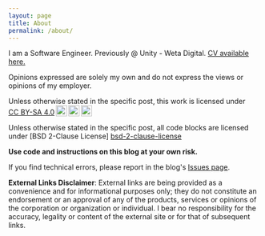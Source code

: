 ```yaml
---
layout: page
title: About
permalink: /about/
---
```


I am a Software Engineer. Previously @ Unity - Weta Digital. [CV available here.][cv-pdf]

Opinions expressed are solely my own and do not express the views or opinions of my employer.

 <p xmlns:cc="http://creativecommons.org/ns#" >Unless otherwise stated in the specific post, this work is licensed under <a href="http://creativecommons.org/licenses/by-sa/4.0/?ref=chooser-v1" target="_blank" rel="license noopener noreferrer" style="display:inline-block;">CC BY-SA 4.0<img style="height:22px!important;margin-left:3px;vertical-align:text-bottom;" src="https://mirrors.creativecommons.org/presskit/icons/cc.svg?ref=chooser-v1"><img style="height:22px!important;margin-left:3px;vertical-align:text-bottom;" src="https://mirrors.creativecommons.org/presskit/icons/by.svg?ref=chooser-v1"><img style="height:22px!important;margin-left:3px;vertical-align:text-bottom;" src="https://mirrors.creativecommons.org/presskit/icons/sa.svg?ref=chooser-v1"></a></p>

Unless otherwise stated in the specific post, all code blocks are licensed under [BSD 2-Clause License] [bsd-2-clause-license]

**Use code and instructions on this blog at your own risk.**

If you find technical errors, please report in the blog's [Issues page][report].

**External Links Disclaimer**: External links are being provided as a convenience and for informational purposes only; they do not constitute an endorsement or an approval of any of the products, services or opinions of the corporation or organization or individual. I bear no responsibility for the accuracy, legality or content of the external site or for that of subsequent links.

[cv-pdf]: http://kenanb.com/kenan_bolukbasi_cv.pdf
[resume-pdf]: http://kenanb.com/kenan_bolukbasi_resume.pdf
[bsd-2-clause-license]: https://github.com/kenanb/kenanb-blog/blob/main/LICENSE
[report]: https://github.com/kenanb/kenanb-blog/issues
